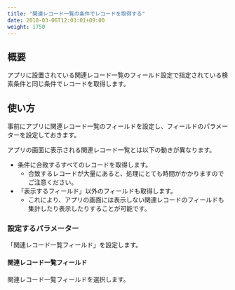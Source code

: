 ```yaml
---
title: "関連レコード一覧の条件でレコードを取得する"
date: 2018-03-06T12:03:01+09:00
weight: 1750
---
```


## 概要

アプリに設置されている関連レコード一覧のフィールド設定で指定されている検索条件と同じ条件でレコードを取得します。

## 使い方

事前にアプリに関連レコード一覧のフィールドを設定し、フィールドのパラメーターを設定しておきます。

アプリの画面に表示される関連レコード一覧とは以下の動きが異なります。

- 条件に合致するすべてのレコードを取得します。
    - 合致するレコードが大量にあると、処理にとても時間がかかりますのでご注意ください。
- 「表示するフィールド」以外のフィールドも取得します。
    - これにより、アプリの画面には表示しない関連レコードのフィールドも集計したり表示したりすることが可能です。

### 設定するパラメーター

「関連レコード一覧フィールド」を設定します。

#### 関連レコード一覧フィールド

関連レコード一覧フィールドを選択します。

